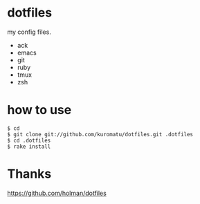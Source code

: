 # dotfiles #

my config files.

- ack
- emacs
- git
- ruby
- tmux
- zsh

# how to use #

    $ cd
    $ git clone git://github.com/kuromatu/dotfiles.git .dotfiles
    $ cd .dotfiles
    $ rake install

# Thanks

  https://github.com/holman/dotfiles
